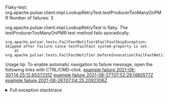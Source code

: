         
Flaky-test: org.apache.pulsar.client.impl.LookupRetryTest.testProducerTooManyOnPMR
Number of failures: 3

org.apache.pulsar.client.impl.LookupRetryTest is flaky. The testProducerTooManyOnPMR test method fails sporadically.

```
org.apache.pulsar.tests.FailFastNotifier$FailFastSkipException: Skipped after failure since testFailFast system property is set.
	at org.apache.pulsar.tests.FailFastNotifier.beforeInvocation(FailFastNotifier.java:88)

```

Usage tip: To enable automatic navigation to failure message, open the following links with CTRL/CMD-click.
[example failure 2021-08-30T14:25:12.6537231Z](https://github.com/apache/pulsar/runs/3462661639?check_suite_focus=true#step:9:1329)
[example failure 2021-08-27T07:52:29.1480577Z](https://github.com/apache/pulsar/runs/3440855061?check_suite_focus=true#step:9:1326)
[example failure 2021-08-26T07:04:25.2092306Z](https://github.com/apache/pulsar/runs/3429892062?check_suite_focus=true#step:9:1286)


<details>
<summary>Full exception stacktrace</summary>
<code><pre>
org.apache.pulsar.tests.FailFastNotifier$FailFastSkipException: Skipped after failure since testFailFast system property is set.
	at org.apache.pulsar.tests.FailFastNotifier.beforeInvocation(FailFastNotifier.java:88)

</pre></code>
</details>

